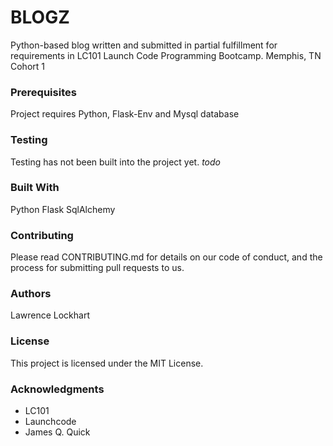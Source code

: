 # BLOGZ
Python-based blog written and submitted in partial fulfillment for requirements in LC101 Launch Code Programming Bootcamp.
Memphis, TN Cohort 1

### Prerequisites
Project requires Python, Flask-Env and Mysql database

### Testing
Testing has not been built into the project yet. *todo*

### Built With
Python Flask SqlAlchemy

### Contributing
Please read CONTRIBUTING.md for details on our code of conduct, and the process for submitting pull requests to us.

### Authors
Lawrence Lockhart

### License
This project is licensed under the MIT License.

### Acknowledgments
* LC101 
* Launchcode
* James Q. Quick
